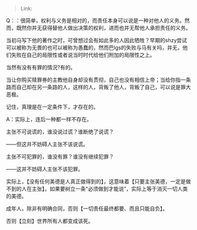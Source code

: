 > Link: 

Q：：很简单，权利与义务是相对的，而责任本身可以说是一种对他人的义务。然而，既然你并无获得替他人做出决策的权利，进而也并无帮他人承担责任的义务。

当初马写下他的著作之时，可曾想过会有如此多的人因此牺牲？早期的shzy尝试可以被称为无畏的也可以被称为愚蠢的，然而巴lgs的失败与马有关吗，并无，他们失败在自己的局限性或者说当时时代给他们附加的局限性之上。

当然有没有有罪的情況?有的。

当让你购买赎罪券的主教他自身却没有贯彻，自己也没有相信上帝；当给你指一条路而自己却在另一条路的人，这样的人，背叛了他人，背叛了自己，可以说是罪大恶极。

记住，真理是在一定条件下，才存在的。

A：实际上，连后一种都一样不存在。

主张不可说谎的，谁没说过谎？谁断绝了说谎？

——但这并不妨碍人主张不该说谎。

主张不可犯罪的，谁没有罪？谁没有继续犯罪？

——这并不妨碍人主张不该犯罪。

实际上，【没有任何美德是人真正做得到的】，这意味着【只要主张美德，一定是做不到的人在主张】。如果要树立一条“必须做到才能说”，实际上等于消灭一切人类的美德。

成年人，除非有明确合同，否则【一切责任最终都要、而且只能自负】。

否则【立刻】世界所有人都变成该死。